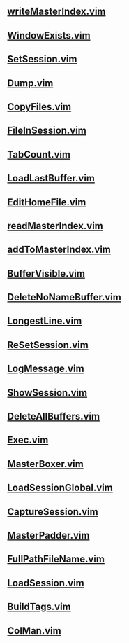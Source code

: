 ## [writeMasterIndex.vim](https://raw.githubusercontent.com/archernar/scripts/main/vimscript/writeMasterIndex.vim)

## [WindowExists.vim](https://raw.githubusercontent.com/archernar/scripts/main/vimscript/WindowExists.vim)

## [SetSession.vim](https://raw.githubusercontent.com/archernar/scripts/main/vimscript/SetSession.vim)

## [Dump.vim](https://raw.githubusercontent.com/archernar/scripts/main/vimscript/Dump.vim)

## [CopyFiles.vim](https://raw.githubusercontent.com/archernar/scripts/main/vimscript/CopyFiles.vim)

## [FileInSession.vim](https://raw.githubusercontent.com/archernar/scripts/main/vimscript/FileInSession.vim)

## [TabCount.vim](https://raw.githubusercontent.com/archernar/scripts/main/vimscript/TabCount.vim)

## [LoadLastBuffer.vim](https://raw.githubusercontent.com/archernar/scripts/main/vimscript/LoadLastBuffer.vim)

## [EditHomeFile.vim](https://raw.githubusercontent.com/archernar/scripts/main/vimscript/EditHomeFile.vim)

## [readMasterIndex.vim](https://raw.githubusercontent.com/archernar/scripts/main/vimscript/readMasterIndex.vim)

## [addToMasterIndex.vim](https://raw.githubusercontent.com/archernar/scripts/main/vimscript/addToMasterIndex.vim)

## [BufferVisible.vim](https://raw.githubusercontent.com/archernar/scripts/main/vimscript/BufferVisible.vim)

## [DeleteNoNameBuffer.vim](https://raw.githubusercontent.com/archernar/scripts/main/vimscript/DeleteNoNameBuffer.vim)

## [LongestLine.vim](https://raw.githubusercontent.com/archernar/scripts/main/vimscript/LongestLine.vim)

## [ReSetSession.vim](https://raw.githubusercontent.com/archernar/scripts/main/vimscript/ReSetSession.vim)

## [LogMessage.vim](https://raw.githubusercontent.com/archernar/scripts/main/vimscript/LogMessage.vim)

## [ShowSession.vim](https://raw.githubusercontent.com/archernar/scripts/main/vimscript/ShowSession.vim)

## [DeleteAllBuffers.vim](https://raw.githubusercontent.com/archernar/scripts/main/vimscript/DeleteAllBuffers.vim)

## [Exec.vim](https://raw.githubusercontent.com/archernar/scripts/main/vimscript/Exec.vim)

## [MasterBoxer.vim](https://raw.githubusercontent.com/archernar/scripts/main/vimscript/MasterBoxer.vim)

## [LoadSessionGlobal.vim](https://raw.githubusercontent.com/archernar/scripts/main/vimscript/LoadSessionGlobal.vim)

## [CaptureSession.vim](https://raw.githubusercontent.com/archernar/scripts/main/vimscript/CaptureSession.vim)

## [MasterPadder.vim](https://raw.githubusercontent.com/archernar/scripts/main/vimscript/MasterPadder.vim)

## [FullPathFileName.vim](https://raw.githubusercontent.com/archernar/scripts/main/vimscript/FullPathFileName.vim)

## [LoadSession.vim](https://raw.githubusercontent.com/archernar/scripts/main/vimscript/LoadSession.vim)

## [BuildTags.vim](https://raw.githubusercontent.com/archernar/scripts/main/vimscript/BuildTags.vim)

## [ColMan.vim](https://raw.githubusercontent.com/archernar/scripts/main/vimscript/ColMan.vim)

